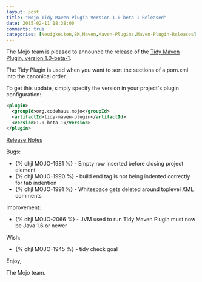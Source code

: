 ```yaml
---
layout: post
title: "Mojo Tidy Maven Plugin Version 1.0-beta-1 Released"
date: 2015-02-11 18:38:00
comments: true
categories: [Neuigkeiten,BM,Maven,Maven-Plugins,Maven-Plugin-Releases]
---
```

The Mojo team is pleased to announce the release of the 
[Tidy Maven Plugin, version 1.0-beta-1](http://mojo.codehaus.org/tidy-maven-plugin/).

The Tidy Plugin is used when you want to sort the sections of a
pom.xml into the canonical order.


To get this update, simply specify the version in your project's
plugin configuration:

``` xml
<plugin>
  <groupId>org.codehaus.mojo</groupId>
  <artifactId>tidy-maven-plugin</artifactId>
  <version>1.0-beta-1</version>
</plugin>
```
<!-- more -->

[Release Notes](http://jira.codehaus.org/secure/ReleaseNote.jspa?projectId=11062&version=19322)

Bugs:

 * {% chjl MOJO-1981 %} - Empty row inserted before closing project element
 * {% chjl MOJO-1990 %} - build end tag is not being indented correctly for tab indention
 * {% chjl MOJO-1991 %} - Whitespace gets deleted around toplevel XML comments

Improvement:

 * {% chjl MOJO-2066 %} - JVM used to run Tidy Maven Plugin must now be Java 1.6 or newer

Wish:

 * {% chjl MOJO-1945 %} - tidy check goal


Enjoy,

The Mojo team.

